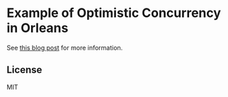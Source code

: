 # Example of Optimistic Concurrency in Orleans

See [this blog post](http://richorama.github.io/2015/01/22/optimistic-concurrency-in-orleans/) for more information.

## License 

MIT